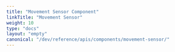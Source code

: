 ```yaml
---
title: "Movement Sensor Component"
linkTitle: "Movement Sensor"
weight: 10
type: "docs"
layout: "empty"
canonical: "/dev/reference/apis/components/movement-sensor/"
---
```

